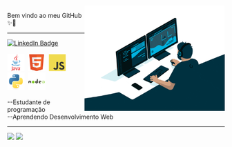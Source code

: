 <img src = "giphy.gif" width = "325px" align = "right">

Bem vindo ao meu GitHub ✨🎉
<hr>
 <div id="badges">
  <a href = "https://www.linkedin.com/in/vitor-augusto-99a557176/">
    <img src="https://img.shields.io/badge/LinkedIn-blue?style=for-the-badge&logo=linkedin&logoColor=white" alt="LinkedIn Badge"/>
  </a>
 </div>
 <br>
 <div>
  <img src="https://github.com/devicons/devicon/blob/master/icons/java/java-original-wordmark.svg" title="Java" alt="Java" width="40" height="40"/>&nbsp;
  <img src="https://github.com/devicons/devicon/blob/master/icons/html5/html5-original.svg" title="HTML5" alt="HTML" width="40" height="40"/>&nbsp;
  <img src="https://github.com/devicons/devicon/blob/master/icons/javascript/javascript-original.svg" title="JavaScript" alt="JavaScript" width="40" height="40"/>&nbsp;
  <img src="https://github.com/devicons/devicon/blob/master/icons/python/python-original.svg" title="Python" alt="Python" width="40" height="40"/>&nbsp;
  <img src="https://github.com/devicons/devicon/blob/master/icons/nodejs/nodejs-original-wordmark.svg" title="Nodejs" alt="Nodejs" width="40" height="40"/>&nbsp;
</div>
<br>
--Estudante de programação <br>
--Aprendendo Desenvolvimento Web
<hr>

<div align = "left">
<img height = "240em"  src="https://github-readme-stats.vercel.app/api/top-langs/?username=vitor2143&show_icons=true&theme=bear&count_private=true"/>
<img height = "140em" src="https://github-readme-stats.vercel.app/api?username=vitor2143&show_icons=true&show_icons=true&theme=gruvbox&count_private=true" />
</div>
